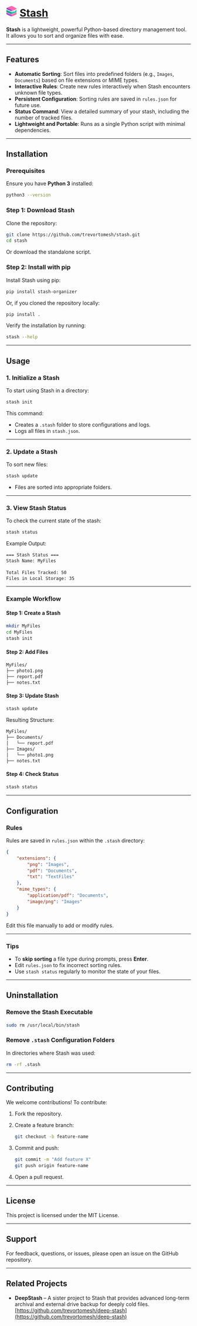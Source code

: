 # ![stash-ico](images/stash-ico.png) <u>Stash</u>

**Stash** is a lightweight, powerful Python-based directory management tool. It allows you to sort and organize files with ease.

---

## Features

- **Automatic Sorting**: Sort files into predefined folders (e.g., `Images`, `Documents`) based on file extensions or MIME types.
- **Interactive Rules**: Create new rules interactively when Stash encounters unknown file types.
- **Persistent Configuration**: Sorting rules are saved in `rules.json` for future use.
- **Status Command**: View a detailed summary of your stash, including the number of tracked files.
- **Lightweight and Portable**: Runs as a single Python script with minimal dependencies.

---

## Installation

### Prerequisites

Ensure you have **Python 3** installed:

```bash
python3 --version
```

### Step 1: Download Stash

Clone the repository:

```bash
git clone https://github.com/trevortomesh/stash.git
cd stash
```

Or download the standalone script.

### Step 2: Install with pip

Install Stash using pip:

```bash
pip install stash-organizer
```

Or, if you cloned the repository locally:

```bash
pip install .
```

Verify the installation by running:

```bash
stash --help
```

---

## Usage

### 1. Initialize a Stash

To start using Stash in a directory:

```bash
stash init
```

This command:

- Creates a `.stash` folder to store configurations and logs.
- Logs all files in `stash.json`.

---

### 2. Update a Stash

To sort new files:

```bash
stash update
```

- Files are sorted into appropriate folders.

---

### 3. View Stash Status

To check the current state of the stash:

```bash
stash status
```

Example Output:

```
=== Stash Status ===
Stash Name: MyFiles

Total Files Tracked: 50
Files in Local Storage: 35
```

---

### Example Workflow

#### Step 1: Create a Stash

```bash
mkdir MyFiles
cd MyFiles
stash init
```

#### Step 2: Add Files

```
MyFiles/
├── photo1.png
├── report.pdf
├── notes.txt
```

#### Step 3: Update Stash

```bash
stash update
```

Resulting Structure:

```
MyFiles/
├── Documents/
│   └── report.pdf
├── Images/
│   └── photo1.png
├── notes.txt
```

#### Step 4: Check Status

```bash
stash status
```

---

## Configuration

### Rules

Rules are saved in `rules.json` within the `.stash` directory:

```json
{
    "extensions": {
        "png": "Images",
        "pdf": "Documents",
        "txt": "TextFiles"
    },
    "mime_types": {
        "application/pdf": "Documents",
        "image/png": "Images"
    }
}
```

Edit this file manually to add or modify rules.

---

### Tips

- To **skip sorting** a file type during prompts, press **Enter**.
- Edit `rules.json` to fix incorrect sorting rules.
- Use `stash status` regularly to monitor the state of your files.

---

## Uninstallation

### Remove the Stash Executable

```bash
sudo rm /usr/local/bin/stash
```

### Remove `.stash` Configuration Folders

In directories where Stash was used:

```bash
rm -rf .stash
```

---

## Contributing

We welcome contributions! To contribute:

1. Fork the repository.

2. Create a feature branch:

   ```bash
   git checkout -b feature-name
   ```

3. Commit and push:

   ```bash
   git commit -m "Add feature X"
   git push origin feature-name
   ```

4. Open a pull request.

---

## License

This project is licensed under the MIT License.

---

## Support

For feedback, questions, or issues, please open an issue on the GitHub repository.

---

## Related Projects

- **DeepStash** – A sister project to Stash that provides advanced long-term archival and external drive backup for deeply cold files.  
  [https://github.com/trevortomesh/deep-stash](https://github.com/trevortomesh/deep-stash)
